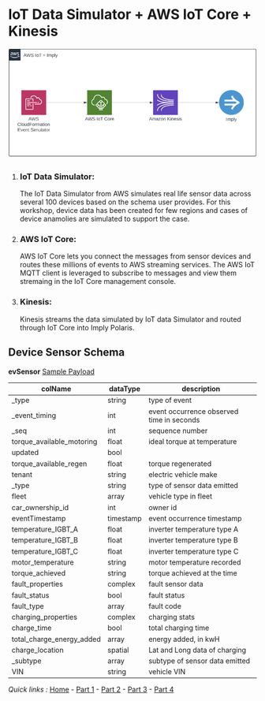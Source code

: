 # IoT Data Simulator + AWS IoT Core + Kinesis 


![AWS Stack + Imply Polaris](https://github.com/implydata/imply-iot-workshop/blob/main/Part2/Iot%2BImply.png "AWS Stack + Imply Polaris")

1.  ### IoT Data Simulator:

    The IoT Data Simulator from AWS simulates real life sensor data across several 100 devices based on the schema user provides. For this workshop, device data has been created for few regions and cases of device anamolies are simulated to support the case.

2.  ### AWS IoT Core:
   
    AWS IoT Core lets you connect the messages from sensor devices and routes these millions of events to AWS streaming services.  The AWS IoT MQTT client is leveraged to subscribe to messages and view them stremaing in the IoT Core management console.  

3.  ### Kinesis:
   
    Kinesis streams the data simulated by IoT data Simulator and routed through IoT Core into Imply Polaris. 

## Device Sensor Schema

**evSensor**  [Sample Payload](/Part2/evSensor.json) 

colName| dataType| description  
|---|---|---|
|_type|string|type of event|  
|_event_timing|int|event occurrence observed time in seconds|   
|_seq|int|sequence number| 
|torque_available_motoring|float|ideal torque at temperature|  
|updated|bool|  |  
|torque_available_regen|float|torque regenerated|  
|tenant|string|electric vehicle make|  
|_type|string|type of sensor data emitted|  
|fleet|array|vehicle type in fleet|  
|car_ownership_id|int|owner id|  
|eventTimestamp|timestamp|event occurrence timestamp|  
|temperature_IGBT_A|float|inverter temperature type A|  
|temperature_IGBT_B|float|inverter temperature type B|  
|temperature_IGBT_C|float|inverter temperature type C|  
|motor_temperature|string|motor temperature recorded|  
|torque_achieved|string|torque achieved at the time|  
|fault_properties|complex<JSON>|fault sensor data|  
  |fault_status|bool|fault status|  
  |fault_type|array|fault code|  
|charging_properties|complex<JSON>|charging stats|  
  |charge_time|bool|total charging time|  
  |total_charge_energy_added|array|energy added, in kwH|  
  |charge_location|spatial|Lat and Long data of charging|  
|_subtype|array|subtype of sensor data emitted|  
|VIN|string|vehicle VIN|  



*Quick links :*
[Home](/README.md) - [Part 1](/Part1/README.md) - [Part 2](/Part2/README.md) - [Part 3](/Part3/README.md) - [Part 4](/Part4/README.md)

